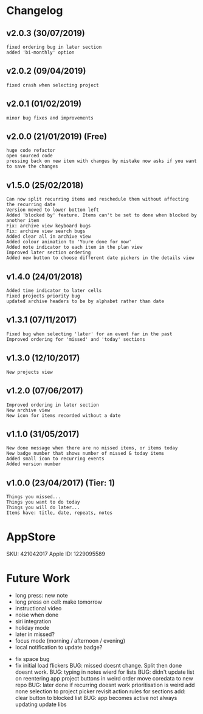 # Changelog

## v2.0.3 (30/07/2019)
    fixed ordering bug in later section
    added 'bi-monthly' option

## v2.0.2 (09/04/2019)
    fixed crash when selecting project

## v2.0.1 (01/02/2019)
    minor bug fixes and improvements

## v2.0.0 (21/01/2019) (Free)
    huge code refactor
    open sourced code
    pressing back on new item with changes by mistake now asks if you want to save the changes

## v1.5.0 (25/02/2018)
    Can now split recurring items and reschedule them without affecting the recurring date
    Version moved to lower bottom left
    Added 'blocked by' feature. Items can't be set to done when blocked by another item
    Fix: archive view keyboard bugs
    Fix: archive view search bugs
    Added clear all in archive view
    Added colour animation to 'Youre done for now'
    Added note indicator to each item in the plan view
    Improved later section ordering
    Added new button to choose different date pickers in the details view

## v1.4.0 (24/01/2018)
    Added time indicator to later cells
    Fixed projects priority bug
    updated archive headers to be by alphabet rather than date

## v1.3.1 (07/11/2017)
    Fixed bug when selecting 'later' for an event far in the past
    Improved ordering for 'missed' and 'today' sections

## v1.3.0 (12/10/2017)
    New projects view

## v1.2.0 (07/06/2017)
    Improved ordering in later section
    New archive view
    New icon for items recorded without a date

## v1.1.0 (31/05/2017)
    New done message when there are no missed items, or items today
    New badge number that shows number of missed & today items
    Added small icon to recurring events
    Added version number

## v1.0.0 (23/04/2017) (Tier: 1)
    Things you missed...
    Things you want to do today
    Things you will do later...
    Items have: title, date, repeats, notes

# AppStore

SKU: 421042017
Apple ID: 1229095589

# Future Work

- long press: new note
- long press on cell: make tomorrow
- instructional video
- noise when done 
- siri integration
- holiday mode
- later in missed?
- focus mode (morning / afternoon / evening)
- local notification to update badge?
* fix space bug
* fix initial load flickers
BUG: missed doesnt change. Split then done doesnt work.
BUG: typing in notes wierd for lists
BUG: didn't update list on reentering app 
project buttons in weird order
move coredata to new repo
BUG: later done if recurring doesnt work
prioritisation is weird
add none selection to project picker
revisit action rules for sections
add: clear button to blocked list
BUG: app becomes active not always updating
update libs
